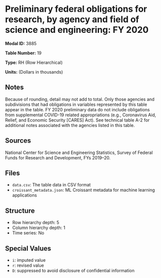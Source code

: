 # Preliminary federal obligations for research, by agency and field of science and engineering: FY 2020

**Modal ID:** 3885

**Table Number:** 19

**Type:** RH (Row Hierarchical)

**Units:** (Dollars in thousands)

## Notes

Because of rounding, detail may not add to total. Only those agencies and subdivisions that had obligations in variables represented by this table appear in the table. FY 2020 preliminary data do not include obligations from supplemental COVID-19 related appropriations (e.g., Coronavirus Aid, Relief, and Economic Security [CARES] Act). See technical table A-2 for additional notes associated with the agencies listed in this table.

## Sources

National Center for Science and Engineering Statistics, Survey of Federal Funds for Research and Development, FYs 2019–20.

## Files

- `data.csv`: The table data in CSV format
- `croissant_metadata.json`: ML Croissant metadata for machine learning applications

## Structure

- Row hierarchy depth: 5
- Column hierarchy depth: 1
- Time series: No

## Special Values

- `i`: imputed value
- `r`: revised value
- `D`: suppressed to avoid disclosure of confidential information
